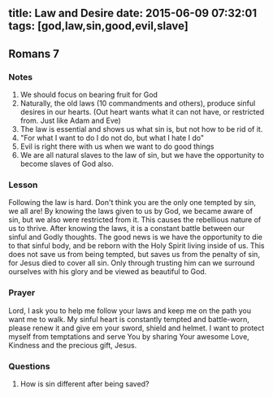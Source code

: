 title: Law and Desire
date: 2015-06-09 07:32:01
tags: [god,law,sin,good,evil,slave]
---

## Romans 7

### Notes

1. We should focus on bearing fruit for God
2. Naturally, the old laws (10 commandments and others), produce sinful desires in our hearts. (Out heart wants what it can not have, or restricted from. Just like Adam and Eve)
3. The law is essential and shows us what sin is, but not how to be rid of it.
4. "For what I want to do I do not do, but what I hate I do"
5. Evil is right there with us when we want to do good things
6. We are all natural slaves to the law of sin, but we have the opportunity to become slaves of God also.

### Lesson

Following the law is hard. Don't think you are the only one tempted by sin, we all are! By knowing the laws given to us by God, we became aware of sin, but we also were restricted from it. This causes the rebellious nature of us to thrive. After knowing the laws, it is a constant battle between our sinful and Godly thoughts. The good news is we have the opportunity to die to that sinful body, and be reborn with the Holy Spirit living inside of us. This does not save us from being tempted, but saves us from the penalty of sin, for Jesus died to cover all sin. Only through trusting him can we surround ourselves with his glory and be viewed as beautiful to God.

### Prayer

Lord, I ask you to help me follow your laws and keep me on the path you want me to walk. My sinful heart is constantly tempted and battle-worn, please renew it and give em your sword, shield and helmet. I want to protect myself from temptations and serve You by sharing Your awesome Love, Kindness and the precious gift, Jesus.

### Questions

1. How is sin different after being saved?